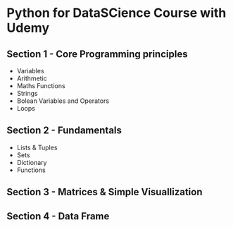 # Python for DataSCience Course with Udemy
## Section 1 - Core Programming principles
* Variables
* Arithmetic
* Maths Functions
* Strings
* Bolean Variables and Operators
* Loops
## Section 2 - Fundamentals
* Lists & Tuples
* Sets
* Dictionary
* Functions
## Section 3 - Matrices & Simple Visuallization

## Section 4 - Data Frame
